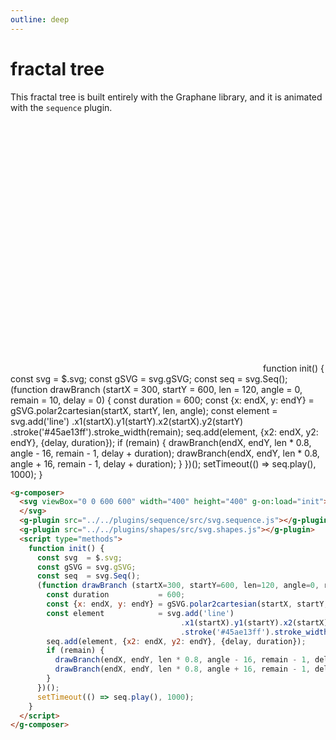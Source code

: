 ```yaml
---
outline: deep
---
```


# fractal tree

This fractal tree is built entirely with the Graphane library, and it is animated with
the `sequence` plugin.

<g-composer>
  <svg viewBox="0 0 600 600" width="400" height="400" g-on:load="init">
  </svg>
  <g-script type="plugin" src="https://cdn.graphery.online/graphane/0.1.0-alpha.4/lib/plugins/gsvg.sequence.js"></g-script>
  <g-script type="plugin" src="https://cdn.graphery.online/graphane/0.1.0-alpha.4/lib/plugins/gsvg.shapes.js"></g-script>
  <g-script type="methods">
    function init() {
      const svg  = $.svg;
      const gSVG = svg.gSVG;
      const seq  = svg.Seq();
      (function drawBranch (startX = 300, startY = 600, len = 120, angle = 0, remain = 10, delay = 0) {
        const duration           = 600;
        const {x: endX, y: endY} = gSVG.polar2cartesian(startX, startY, len, angle);
        const element            = svg.add('line')
                                      .x1(startX).y1(startY).x2(startX).y2(startY)
                                      .stroke('#45ae13ff').stroke_width(remain);
        seq.add(element, {x2: endX, y2: endY}, {delay, duration});
        if (remain) {
          drawBranch(endX, endY, len * 0.8, angle - 16, remain - 1, delay + duration);
          drawBranch(endX, endY, len * 0.8, angle + 16, remain - 1, delay + duration);
        }
      })();
      setTimeout(() => seq.play(), 1000);
    }
  </g-script>	
</g-composer>

```html
<g-composer>
  <svg viewBox="0 0 600 600" width="400" height="400" g-on:load="init">
  </svg>
  <g-plugin src="../../plugins/sequence/src/svg.sequence.js"></g-plugin>
  <g-plugin src="../../plugins/shapes/src/svg.shapes.js"></g-plugin>
  <script type="methods">
    function init() {
      const svg  = $.svg;
      const gSVG = svg.gSVG;
      const seq  = svg.Seq();
      (function drawBranch (startX=300, startY=600, len=120, angle=0, remain=10, delay=0) {
        const duration           = 600;
        const {x: endX, y: endY} = gSVG.polar2cartesian(startX, startY, len, angle);
        const element            = svg.add('line')
                                      .x1(startX).y1(startY).x2(startX).y2(startY)
                                      .stroke('#45ae13ff').stroke_width(remain);
        seq.add(element, {x2: endX, y2: endY}, {delay, duration});
        if (remain) {
          drawBranch(endX, endY, len * 0.8, angle - 16, remain - 1, delay + duration);
          drawBranch(endX, endY, len * 0.8, angle + 16, remain - 1, delay + duration);
        }
      })();
      setTimeout(() => seq.play(), 1000);
    }
  </script>
</g-composer>
```